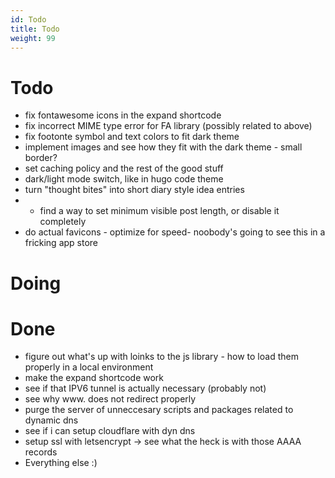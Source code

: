 ```yaml
---
id: Todo
title: Todo
weight: 99
---
```

# Todo

+ fix fontawesome icons in the expand shortcode
+ fix incorrect MIME type error for FA library (possibly related to above)
+ fix footonte symbol and text colors to fit dark theme
+ implement images and see how they fit with the dark theme - small border?
+ set caching policy and the rest of the good stuff
+ dark/light mode switch, like in hugo code theme
+ turn "thought bites" into short diary style idea entries
+ + find a way to set minimum visible post length, or disable it completely
+ do actual favicons - optimize for speed- noobody's going to see this in a fricking app store


  
# Doing


# Done
+ figure out what's up with loinks to the js library - how to load them properly in a local environment
+ make the expand shortcode work
+ see if that IPV6 tunnel is actually necessary (probably not)
+ see why www. does not redirect properly 
+ purge the server of unneccesary scripts and packages related to dynamic dns
+ see if i can setup cloudflare with dyn dns
+ setup ssl with letsencrypt -> see what the heck is with those AAAA records  
+ Everything else :)